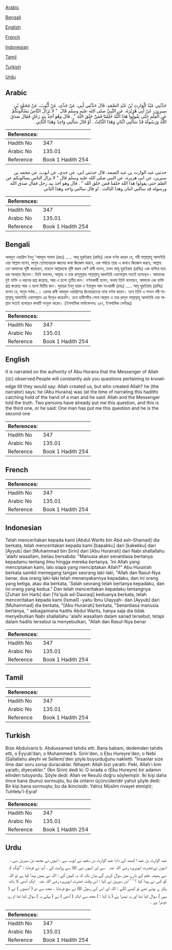 [Arabic](#arabic)

[Bengali](#bengali)

[English](#english)

[French](#french)

[Indonesian](#indonesian)

[Tamil](#tamil)

[Turkish](#turkish)

[Urdu](#urdu)

## Arabic


<div dir="rtl" lang="ar" style={{fontSize:'larger',backgroundColor:'#f8f9fa',padding:20}}>
حَدَّثَنِي عَبْدُ الْوَارِثِ بْنُ عَبْدِ الصَّمَدِ، قَالَ حَدَّثَنِي أَبِي، عَنْ جَدِّي، عَنْ أَيُّوبَ، عَنْ مُحَمَّدِ بْنِ سِيرِينَ، عَنْ أَبِي هُرَيْرَةَ، عَنِ النَّبِيِّ صلى الله عليه وسلم قَالَ ‏ "‏ لاَ يَزَالُ النَّاسُ يَسْأَلُونَكُمْ عَنِ الْعِلْمِ حَتَّى يَقُولُوا هَذَا اللَّهُ خَلَقَنَا فَمَنْ خَلَقَ اللَّهَ ‏"‏ ‏.‏ قَالَ وَهُوَ آخِذٌ بِيَدِ رَجُلٍ فَقَالَ صَدَقَ اللَّهُ وَرَسُولُهُ قَدْ سَأَلَنِي اثْنَانِ وَهَذَا الثَّالِثُ ‏.‏ أَوْ قَالَ سَأَلَنِي وَاحِدٌ وَهَذَا الثَّانِي ‏.‏
</div>
<div style={{backgroundColor:'#f8f9fa',padding:20, marginBottom: 10}}><table> <thead> <tr> <th>References:</th> <th></th> </tr> </thead> <tbody><tr><td>Hadith No</td><td>347</td></tr><tr><td>Arabic No</td><td>135.01</td></tr><tr><td>Reference</td><td>Book 1 Hadith 254</td></tr></tbody></table></div>


<div dir="rtl" lang="ar" style={{fontSize:'larger',backgroundColor:'#f8f9fa',padding:20}}>
حدثني عبد الوارث بن عبد الصمد، قال حدثني ابي، عن جدي، عن ايوب، عن محمد بن سيرين، عن ابي هريرة، عن النبي صلى الله عليه وسلم قال " لا يزال الناس يسالونكم عن العلم حتى يقولوا هذا الله خلقنا فمن خلق الله " . قال وهو اخذ بيد رجل فقال صدق الله ورسوله قد سالني اثنان وهذا الثالث . او قال سالني واحد وهذا الثاني
</div>
<div style={{backgroundColor:'#f8f9fa',padding:20, marginBottom: 10}}><table> <thead> <tr> <th>References:</th> <th></th> </tr> </thead> <tbody><tr><td>Hadith No</td><td>347</td></tr><tr><td>Arabic No</td><td>135.01</td></tr><tr><td>Reference</td><td>Book 1 Hadith 254</td></tr></tbody></table></div>

## Bengali


<div dir="ltr" lang="bn" style={{fontSize:'larger',backgroundColor:'#f8f9fa',padding:20}}>
আবদুল ওয়ারিস ইবনু 'আবদুস সামাদ (রহঃ) ..... আবূ হুরাইরাহ (রাযিঃ) থেকে বর্ণনা করেন যে, নবী সাল্লাল্লাহু আলাইহি ওয়া সাল্লাম বলেন, মানুষ তোমাদেরকে জ্ঞানের কথা জিজ্ঞেস করবে, এক পর্যায়ে তারা এ কথাও জিজ্ঞেস করবে, আল্লাহ তো আমাদের সৃষ্টি করেছেন, তাহলে আল্লাহকে সৃষ্টি করল কে? রাবী বলেন, তখন আবূ হুরাইরাহ (রাযিঃ) এক ব্যক্তির হাত ধরা অবস্থায় ছিলেন। তিনি বললেন, আল্লাহ ও তার রাসূলুল্লাহ সাল্লাল্লাহু আলাইহি ওয়াসাল্লাম সত্যই বলেছেন। আমাদের দুই ব্যক্তি এ ধরনের প্রশ্ন করেছে, আর এ হলো তৃতীয় জন। বর্ণনাকারী বলেন, অথবা তিনি বলেছেন, আমাকে এক ব্যক্তি প্রশ্ন করেছে আর এ হলো দ্বিতীয় জন। যুহায়র ইবনু হারব ও ইয়াকুব আদ দাওরাকী (রহঃ) ..... আবূ হুরাইরাহ (রাযিঃ) বলেন যে, মানুষ সর্বদা...। এরপর রাবী আবদুল ওয়ারিসের রিওয়ায়াতের ন্যায় বর্ণনা করেন। তবে তিনি এ সনদে নবী সাল্লাল্লাহু আলাইহি ওয়াসাল্লাম এর উল্লেখ করেননি। তবে হাদীসটির শেষে আল্লাহ ও তার রাসূল সাল্লাল্লাহু আলাইহি ওয়া সাল্লাম সত্যই বলেছেন কথাটি সংযুক্ত করেন। (ইসলামিক ফাউন্ডেশনঃ ২৪৭, ইসলামিক সেন্টারঃ)
</div>
<div style={{backgroundColor:'#f8f9fa',padding:20, marginBottom: 10}}><table> <thead> <tr> <th>References:</th> <th></th> </tr> </thead> <tbody><tr><td>Hadith No</td><td>347</td></tr><tr><td>Arabic No</td><td>135.01</td></tr><tr><td>Reference</td><td>Book 1 Hadith 254</td></tr></tbody></table></div>

## English


<div dir="ltr" lang="en" style={{fontSize:'larger',backgroundColor:'#f8f9fa',padding:20}}>
It is narrated on the authority of Abu Huraira that the Messenger of Allah (ﷺ) observed:People will constantly ask you questions pertaining to knowledge till they would say: Allah created us, but who created Allah? he (the narrator) says: he (Abu Huraira) was (at the time of narrating this hadith) catching hold of the hand of a man and he said: Allah and the Messenger told the truth. Two persons have already put me this question, and this is the third one, or he said: One man has put me this question and he is the second one
</div>
<div style={{backgroundColor:'#f8f9fa',padding:20, marginBottom: 10}}><table> <thead> <tr> <th>References:</th> <th></th> </tr> </thead> <tbody><tr><td>Hadith No</td><td>347</td></tr><tr><td>Arabic No</td><td>135.01</td></tr><tr><td>Reference</td><td>Book 1 Hadith 254</td></tr></tbody></table></div>

## French


<div dir="ltr" lang="fr" style={{fontSize:'larger',backgroundColor:'#f8f9fa',padding:20}}>

</div>
<div style={{backgroundColor:'#f8f9fa',padding:20, marginBottom: 10}}><table> <thead> <tr> <th>References:</th> <th></th> </tr> </thead> <tbody><tr><td>Hadith No</td><td>347</td></tr><tr><td>Arabic No</td><td>135.01</td></tr><tr><td>Reference</td><td>Book 1 Hadith 254</td></tr></tbody></table></div>

## Indonesian


<div dir="ltr" lang="id" style={{fontSize:'larger',backgroundColor:'#f8f9fa',padding:20}}>
Telah menceritakan kepada kami [Abdul Warits bin Abd ash-Shamad] dia berkata, telah menceritakan kepada kami [bapakku] dari [kakekku] dari [Ayyub] dari [Muhammad bin Sirin] dari [Abu Hurairah] dari Nabi shallallahu 'alaihi wasallam, beliau bersabda: "Manusia akan senantiasa bertanya kepadamu tentang ilmu hingga mereka bertanya, 'Ini Allah yang menciptakan kami, lalu siapa yang menciptakan Allah?" Abu Hurairah berkata sambil memegang tangan seorang laki-laki, "Allah dan Rasul-Nya benar, dua orang laki-laki telah menanyakannya kepadaku, dan ini orang yang ketiga, atau dia berkata, 'Salah seorang telah bertanya kepadaku, dan ini orang yang kedua." Dan telah menceritakan kepadaku tentangnya [Zuhair bin Harb] dan [Ya'qub ad-Dauraqi] keduanya berkata, telah menceritakan kepada kami [Ismail] -yaitu Ibnu Ulayyah- dan [Ayyub] dari [Muhammad] dia berkata, "[Abu Hurairah] berkata, "Senantiasa manusia bertanya, " sebagaimana hadits Abdul Warits, hanya saja dia tidak menyebutkan Nabi shallallahu 'alaihi wasallam dalam sanad tersebut, tetapi dalam hadits tersebut ia menyebutkan, "Allah dan Rasul-Nya benar
</div>
<div style={{backgroundColor:'#f8f9fa',padding:20, marginBottom: 10}}><table> <thead> <tr> <th>References:</th> <th></th> </tr> </thead> <tbody><tr><td>Hadith No</td><td>347</td></tr><tr><td>Arabic No</td><td>135.01</td></tr><tr><td>Reference</td><td>Book 1 Hadith 254</td></tr></tbody></table></div>

## Tamil


<div dir="ltr" lang="ta" style={{fontSize:'larger',backgroundColor:'#f8f9fa',padding:20}}>

</div>
<div style={{backgroundColor:'#f8f9fa',padding:20, marginBottom: 10}}><table> <thead> <tr> <th>References:</th> <th></th> </tr> </thead> <tbody><tr><td>Hadith No</td><td>347</td></tr><tr><td>Arabic No</td><td>135.01</td></tr><tr><td>Reference</td><td>Book 1 Hadith 254</td></tr></tbody></table></div>

## Turkish


<div dir="ltr" lang="tr" style={{fontSize:'larger',backgroundColor:'#f8f9fa',padding:20}}>
Bize Abdulvaris b. Abdussamed tahdis etti. Bana babam, dedemden tahdis etti, o Eyyub'dan, o Muhammed b. Sirin'den, o Ebu Hureyre'den, o Nebi (Sallallahu aleyhi ve Sellem)'den şöyle buyurduğunu nakletti: "İnsanlar size ilme dair soru sorup duracaklar. Nihayet: Allah bizi yarattı. Peki, Allah'ı kim yarattı, diyecekler." (İbn Sirin) dedi ki: O sırada o (Ebu Hureyre) bir adamın elinden tutuyordu. Şöyle dedi: Allah ve Resulü doğru söylemiştir. İki kişi daha önce bana (bunu) sormuştu, bu da onların üçüncüleridir yahut şöyle dedi: Bir kişi bana sormuştu, bu da ikincisidir. Yalnız Müslim rivayet etmiştir; Tuhfetu'l-Eşraf
</div>
<div style={{backgroundColor:'#f8f9fa',padding:20, marginBottom: 10}}><table> <thead> <tr> <th>References:</th> <th></th> </tr> </thead> <tbody><tr><td>Hadith No</td><td>347</td></tr><tr><td>Arabic No</td><td>135.01</td></tr><tr><td>Reference</td><td>Book 1 Hadith 254</td></tr></tbody></table></div>

## Urdu


<div dir="rtl" lang="ur" style={{fontSize:'larger',backgroundColor:'#f8f9fa',padding:20}}>
عبد الوارث بن عبد ا لصمد کے دادا عبد الوارث بن سعید نے ایوب سے ، انہوں نے محمد بن سیرین سے ، انہوں نےحضرت ابوہریرہ ‌رضی ‌اللہ ‌عنہ ‌ ‌ سے اور انہوں نبی ﷺ سے روایت کی ، آپ نے فرمایا : ’’لوگ تم سے ہمیشہ علم کے بارے میں سوال کریں گے یہاں تک کہ یہ کہیں گے : اللہ نے ہمیں پیدا کیا ہے تو اللہ کو کس نے پیدا کیا ؟ ‘ ‘ ابن سیرین نے کہا : اس وقت حضرت ابوہریرہ ‌رضی ‌اللہ ‌عنہ ‌ ‌ ایک آدمی کا ہاتھ پکڑ ے ہوئے تھے تو کہنے لگے : اللہ اور اس کے رسول ﷺ نے سچ فرمایا ۔ مجھ سے دو ( آدمیوں ) نے ( یہی ) سوال کیا تھا اور یہ تیسرا ہے ( یا کہا : ) مجھ سے ایک ( آدمی ) نے ( پہلے یہ ) سوال کیا تھا او ریہ دوسرا ہے ۔
</div>
<div style={{backgroundColor:'#f8f9fa',padding:20, marginBottom: 10}}><table> <thead> <tr> <th>References:</th> <th></th> </tr> </thead> <tbody><tr><td>Hadith No</td><td>347</td></tr><tr><td>Arabic No</td><td>135.01</td></tr><tr><td>Reference</td><td>Book 1 Hadith 254</td></tr></tbody></table></div>